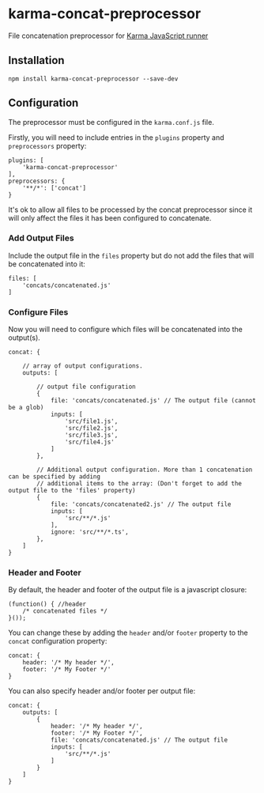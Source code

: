 # karma-concat-preprocessor
File concatenation preprocessor for [Karma JavaScript runner](https://github.com/karma-runner/karma)

## Installation
    npm install karma-concat-preprocessor --save-dev
    
## Configuration
The preprocessor must be configured in the `karma.conf.js` file.

Firstly, you will need to include entries in the `plugins` property and `preprocessors` property:

    plugins: [
        'karma-concat-preprocessor'
    ],
    preprocessors: {
        '**/*': ['concat']
    }
    
It's ok to allow all files to be processed by the concat preprocessor since it will only affect the files it has been configured to concatenate.

### Add Output Files

Include the output file in the `files` property but do not add the files that will be concatenated into it:

    files: [
        'concats/concatenated.js'
    ]
    
### Configure Files

Now you will need to configure which files will be concatenated into the output(s).

    concat: {
    
        // array of output configurations.
        outputs: [
        
            // output file configuration
            {
                file: 'concats/concatenated.js' // The output file (cannot be a glob)
                inputs: [
                    'src/file1.js',
                    'src/file2.js',
                    'src/file3.js',
                    'src/file4.js'
                ]
            },
            
            // Additional output configuration. More than 1 concatenation can be specified by adding
            // additional items to the array: (Don't forget to add the output file to the 'files' property)
            {
                file: 'concats/concatenated2.js' // The output file
                inputs: [
                    'src/**/*.js'
                ],
                ignore: 'src/**/*.ts',
            },
        ]
    }
    
### Header and Footer
    
By default, the header and footer of the output file is a javascript closure:
    
    (function() { //header
        /* concatenated files */
    }());

You can change these by adding the `header` and/or `footer` property to the `concat` configuration property:

    concat: {
        header: '/* My header */',
        footer: '/* My Footer */'
    }

You can also specify header and/or footer per output file:

    concat: {
        outputs: [
            {
                header: '/* My header */',
                footer: '/* My Footer */',
                file: 'concats/concatenated.js' // The output file
                inputs: [
                    'src/**/*.js'
                ]
            }
        ]
    }
    
    
